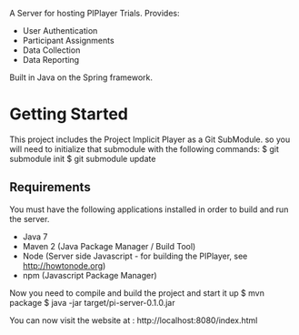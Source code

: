 
A Server for hosting PIPlayer Trials.  Provides:
* User Authentication
* Participant Assignments
* Data Collection
* Data Reporting

Built in Java on the Spring framework.

Getting Started
===============
This project includes the Project Implicit Player as a Git SubModule.  so you will need to initialize that submodule with the following
commands:
$ git submodule init
$ git submodule update

Requirements
---------------
You must have the following applications installed in order to build and run the server.
* Java 7
* Maven 2 (Java Package Manager / Build Tool)
* Node (Server side Javascript - for building the PIPlayer, see http://howtonode.org)
* npm (Javascript Package Manager)


Now you need to compile and build the project and start it up
$ mvn package 
$ java -jar target/pi-server-0.1.0.jar

You can now visit the website at : http://localhost:8080/index.html

